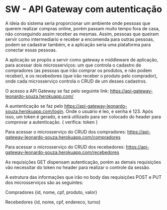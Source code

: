 # SW - API Gateway com autenticação

A ideia do sistema seria proporcionar um ambiente onde pessoas que querem realizar compras online, porém passam muito tempo fora de
casa, não conseguindo assim receber as mesmas. Assim, pessoas que queiram servir como intermediario e receber a encomenda para outras
pessoas, podem se cadastrar também, e a aplicação seria uma plataforma para conectar essas pessoas.

A aplicação se propõs a servir como gateway e middleware de aplicação, para acessar dois microsserviços: um que controla o cadastro de 
compradores (as pessoas que irão comprar os produtos, e não podem receber), e os recebedores (que irão receber o produto pelo
comprador), onde cada microsserviço controla o CRUD de um desses cadastros.

O acesso a API Gateway se faz pelo seguinte link: https://api-gateway-leonardo-souza.herokuapp.com/

A auntenticação se faz pelo https://api-gateway-leonardo-souza.herokuapp.com/login.
Onde o usuário é leo, e senha é 123. Após isso, um token é gerado, e será utilizado para ser colocado do header para comprovar a
autenticação. { verifica: token }

Para acessar o microsserviço do CRUD dos compradores: https://api-gateway-leonardo-souza.herokuapp.com/compradores

Para acessar o microsserviço do CRUD dos recebedores: https://api-gateway-leonardo-souza.herokuapp.com/recebedores

As requisições GET dispensam autenticação, porém as demais requisições vão necessitar do token no header para realizar o controle da
sessão.

A estrutura das informações que irão no body das requisições POST e PUT dos microsserviços são as seguintes:

Compradores {id, nome, cpf, produto, valor}

Recebedores {id, nome, cpf, endereco, turno}
